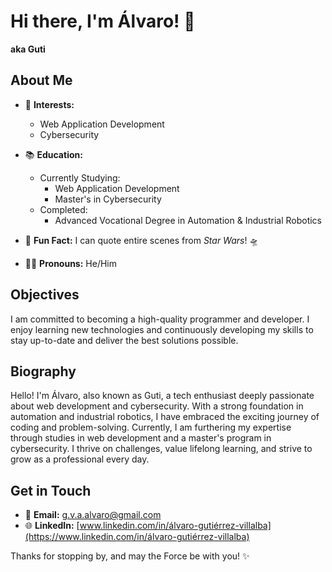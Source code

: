 # Hi there, I'm Álvaro! 👋  
**aka Guti**  

## About Me  
- 🎯 **Interests:**  
  - Web Application Development  
  - Cybersecurity  

- 📚 **Education:**  
  - Currently Studying:  
    - Web Application Development  
    - Master's in Cybersecurity  
  - Completed:  
    - Advanced Vocational Degree in Automation & Industrial Robotics
 
- 🌌 **Fun Fact:** I can quote entire scenes from *Star Wars*! 🛸  
- 🧑‍💻 **Pronouns:** He/Him

## Objectives  
I am committed to becoming a high-quality programmer and developer. I enjoy learning new technologies and continuously developing my skills to stay up-to-date and deliver the best solutions possible.  

## Biography  
Hello! I'm Álvaro, also known as Guti, a tech enthusiast deeply passionate about web development and cybersecurity. With a strong foundation in automation and industrial robotics, I have embraced the exciting journey of coding and problem-solving. Currently, I am furthering my expertise through studies in web development and a master's program in cybersecurity. I thrive on challenges, value lifelong learning, and strive to grow as a professional every day.

## Get in Touch  
- 📧 **Email:** [g.v.a.alvaro@gmail.com](mailto:g.v.a.alvaro@gmail.com)
- 🌐 **LinkedIn:** [www.linkedin.com/in/álvaro-gutiérrez-villalba](https://www.linkedin.com/in/álvaro-gutiérrez-villalba)

Thanks for stopping by, and may the Force be with you! ✨

<!---
gutiii-ops/gutiii-ops is a ✨ special ✨ repository because its `README.md` (this file) appears on your GitHub profile.
You can click the Preview link to take a look at your changes.
--->
